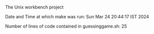 The Unix workbench project

Date and Time at which make was run: Sun Mar 24 20:44:17 IST 2024

Number of lines of code contained in guessinggame.sh:
25
